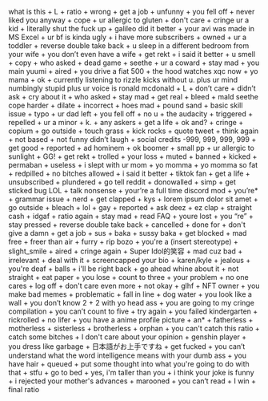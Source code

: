 

what is this + L + ratio + wrong + get a job + unfunny + you fell off + never liked you anyway + cope + ur allergic to gluten + don't care + cringe ur a kid + literally shut the fuck up + galileo did it better + your avi was made in MS Excel + ur bf is kinda ugly + i have more subscribers + owned + ur a toddler + reverse double take back + u sleep in a different bedroom from your wife + you don’t even have a wife + get rekt + i said it better + u smell + copy + who asked + dead game + seethe + ur a coward + stay mad + you main yuumi + aired + you drive a fiat 500 + the hood watches xqc now + yo mama + ok + currently listening to rizzle kicks without u. plus ur mind numbingly stupid plus ur voice is ronald mcdonald + L + don’t care + didn’t ask + cry about it + who asked + stay mad + get real + bleed + mald seethe cope harder + dilate + incorrect + hoes mad + pound sand + basic skill issue + typo + ur dad left + you fell off + no u + the audacity + triggered + repelled + ur a minor + k. + any askers + get a life + ok and? + cringe + copium + go outside + touch grass + kick rocks + quote tweet + think again + not based + not funny didn’t laugh + social credits -999, 999, 999, 999 + get good + reported + ad hominem + ok boomer + small pp + ur allergic to sunlight + GG! + get rekt + trolled + your loss + muted + banned + kicked + permaban + useless + i slept with ur mom + yo momma + yo momma so fat + redpilled + no bitches allowed + i said it better + tiktok fan + get a life + unsubscribed + plundered + go tell reddit + donowalled + simp + get sticked bug LOL + talk nonsense + your’re a full time discord mod + you’re* + grammar issue + nerd + get clapped + kys + lorem ipsum dolor sit amet + go outside + bleach + lol + gay + reported + ask deez + ez clap + straight cash + idgaf + ratio again + stay mad + read FAQ + youre lost + you “re” + stay pressed + reverse double take back + cancelled + done for + don't give a damn + get a job + sus + baka + sussy baka + get blocked + mad free + freer than air + furry + rip bozo + you're a (insert stereotype) + slight_smile + aired + cringe again + Super Idol的笑容 + mad cuz bad + irrelevant + deal with it + screencapped your bio + karen/kyle + jealous + you're deaf + balls + i'll be right back + go ahead whine about it + not straight + eat paper + you lose + count to three + your problem + no one cares + log off + don't care even more + not okay + glhf + NFT owner + you make bad memes + problematic + fall in line + dog water + you look like a wall + you don’t know 2 + 2 with yo head ass + you are going to my cringe compilation + you can’t count to five + try again + you failed kindergarten + rickrolled + no lifer + you have a anime profile picture + an* + fatherless + motherless + sisterless + brotherless + orphan + you can't catch this ratio + catch some bitches + I don't care about your opinion + genshin player + you dress like garbage + 日本語がお上手ですね + get fucked + you can’t understand what the word intelligence means with your dumb ass + you have hair + queued + put some thought into what you're going to do with that + stfu + go to bed + yes, i'm taller than you + i think your joke is funny + i rejected your mother's advances + marooned + you can’t read + I win + final ratio
